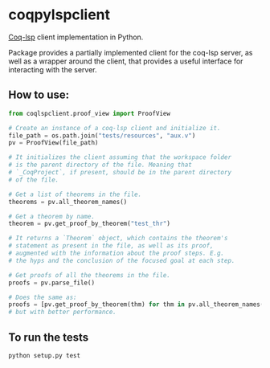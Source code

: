 # coqpylspclient
[Coq-lsp](https://github.com/ejgallego/coq-lsp) client implementation in Python.

Package provides a partially implemented client for the coq-lsp server, as well as a wrapper around the client, that provides a useful interface for interacting with the server.

## How to use: 
```python
from coqlspclient.proof_view import ProofView

# Create an instance of a coq-lsp client and initialize it.
file_path = os.path.join("tests/resources", "aux.v")
pv = ProofView(file_path)

# It initializes the client assuming that the workspace folder
# is the parent directory of the file. Meaning that 
# `_CoqProject`, if present, should be in the parent directory
# of the file.

# Get a list of theorems in the file. 
theorems = pv.all_theorem_names()

# Get a theorem by name.
theorem = pv.get_proof_by_theorem("test_thr")

# It returns a `Theorem` object, which contains the theorem's
# statement as present in the file, as well as its proof, 
# augmented with the information about the proof steps. E.g. 
# the hyps and the conclusion of the focused goal at each step.

# Get proofs of all the theorems in the file.
proofs = pv.parse_file()

# Does the same as: 
proofs = [pv.get_proof_by_theorem(thm) for thm in pv.all_theorem_names()]
# but with better performance.
```

## To run the tests

```
python setup.py test
```
